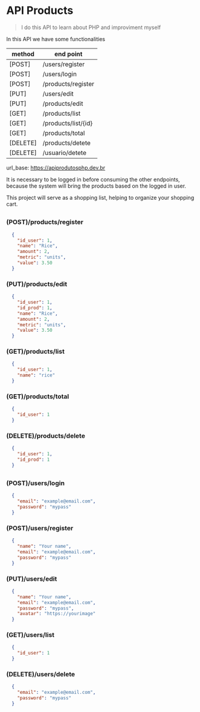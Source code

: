 # API Products

> I do this API to learn about PHP
> and improviment myself

In this API we have some functionalities

| method | end point          |
|--------|--------------------|
| [POST] | /users/register    | 
| [POST] | /users/login       |
| [POST] | /products/register |
| [PUT]  | /users/edit        |
| [PUT]  | /products/edit     |
| [GET]  | /products/list     |
| [GET]  | /products/list/{id}|
| [GET]  | /products/total    |
| [DELETE] | /products/detete |
| [DELETE] | /usuario/detete  |

url_base: https://apiprodutosphp.dev.br

It is necessary to be logged in before consuming the other endpoints,
because the system will bring the products based on the logged in user.

This project will serve as a shopping list,
helping to organize your shopping cart.

## 

### **(POST)/products/register**
```json 
  {
    "id_user": 1,     
    "name": "Rice",
    "amount": 2,      
    "metric": "units",
    "value": 3.50     
  }
```

### **(PUT)/products/edit**
```json 
  {
    "id_user": 1,    
    "id_prod": 1,   
    "name": "Rice",  
    "amount": 2,      
    "metric": "units",
    "value": 3.50    
  }
```

### **(GET)/products/list**
```json 
  {
    "id_user": 1, 
    "name": "rice"   
  }
```

### **(GET)/products/total**
```json 
  {
    "id_user": 1  
  }
```

### **(DELETE)/products/delete**
```json 
  {
    "id_user": 1,  
    "id_prod": 1  
  }
```

##

### **(POST)/users/login**
```json 
  {
    "email": "example@email.com", 
    "password": "mypass"          
  }
```

### **(POST)/users/register**
```json 
  {
    "name": "Your name",          
    "email": "example@email.com",
    "password": "mypass"          
  }
```

### **(PUT)/users/edit**
```json 
  {
    "name": "Your name",           
    "email": "example@email.com",  
    "password": "mypass",         
    "avatar": "https://yourimage" 
  }
```

### **(GET)/users/list**
```json 
  {
    "id_user": 1
  }
```

### **(DELETE)/users/delete**
```json 
  {
    "email": "example@email.com",
    "password": "mypass"
  }
```
